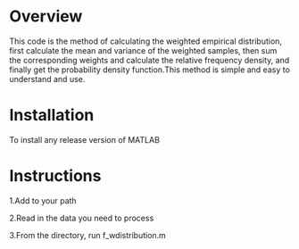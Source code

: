 # Overview
This code is the method of calculating the weighted empirical distribution, first calculate the mean and variance of the weighted samples, then sum the corresponding weights and calculate the relative frequency density, and finally get the probability density function.This method is simple and easy to understand and use.

# Installation
To install any release version of MATLAB

# Instructions
1.Add to your path 

2.Read in the data you need to process

3.From the directory, run f_wdistribution.m 

